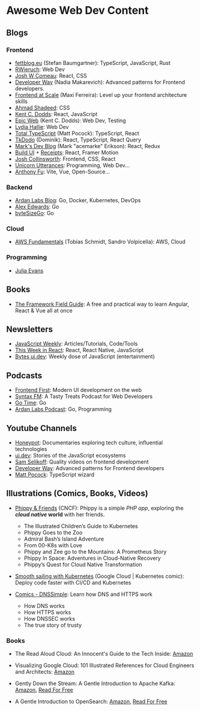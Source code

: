 # Awesome Web Dev Content

## Blogs

### Frontend

- [fettblog.eu](https://fettblog.eu/) (Stefan Baumgartner): TypeScript, JavaScript, Rust
- [RWieruch](https://www.robinwieruch.de/blog/): Web Dev
- [Josh W Comeau](https://www.joshwcomeau.com/): React, CSS
- [Developer Way](https://www.developerway.com/) (Nadia Makarevich): Advanced patterns for Frontend developers.
- [Frontend at Scale](https://frontendatscale.com/#archive) (Maxi Ferreira): Level up your frontend architecture skills
- [Ahmad Shadeed](https://ishadeed.com/): CSS
- [Kent C. Dodds](https://kentcdodds.com/blog): React, JavaScript
- [Epic Web](https://www.epicweb.dev/articles) (Kent C. Dodds): Web Dev, Testing
- [Lydia Hallie](https://www.lydiahallie.io/): Web Dev
- [Total TypeScript](https://www.totaltypescript.com/articles) (Matt Pocock): TypeScript, React
- [TkDodo](https://tkdodo.eu/blog/) (Dominik): React, TypeScript, React Query
- [Mark's Dev Blog](https://blog.isquaredsoftware.com/) (Mark "acemarke" Erikson): React, Redux
- [Build UI](https://buildui.com/posts) + [Receipts](https://buildui.com/recipes): React, Framer Motion
- [Josh Collinsworth](https://joshcollinsworth.com/blog): Frontend, CSS, React
- [Unicorn Utterances](https://unicorn-utterances.com/): Programming, Web Dev...
- [Anthony Fu](https://antfu.me/posts): Vite, Vue, Open-Source...

### Backend

- [Ardan Labs Blog](https://www.ardanlabs.com/blog/): Go, Docker, Kubernetes, DevOps
- [Alex Edwards](https://www.alexedwards.net/blog): Go
- [byteSizeGo](https://www.bytesizego.com/): Go

### Cloud

- [AWS Fundamentals](https://blog.awsfundamentals.com/) (Tobias Schmidt, Sandro Volpicella): AWS, Cloud

### Programming

- [Julia Evans](https://jvns.ca/)

## Books

- [The Framework Field Guide](https://unicorn-utterances.com/collections/framework-field-guide): A free and practical way to learn Angular, React & Vue all at once

## Newsletters

- [JavaScript Weekly](https://javascriptweekly.com/latest): Articles/Tutorials, Code/Tools
- [This Week in React](https://thisweekinreact.com/newsletter): React, React Native, JavaScript
- [Bytes ui.dev](https://bytes.dev/archives): Weekly dose of JavaScript (entertainment)

## Podcasts

- [Frontend First](https://www.frontendfirst.fm/): Modern UI development on the web
- [Syntax FM](https://syntax.fm/): A Tasty Treats Podcast for Web Developers
- [Go Time](https://changelog.com/gotime): Go
- [Ardan Labs Podcast](https://ardanlabs.buzzsprout.com/): Go, Programming

## Youtube Channels

- [Honeypot](https://www.youtube.com/@Honeypotio/videos): Documentaries exploring tech culture, influential technologies
- [ui.dev](https://www.youtube.com/@uidotdev/video): Stories of the JavaScript ecosystems
- [Sam Selikoff](https://www.youtube.com/@samselikoff/videos): Quality videos on frontend development
- [Developer Way](https://www.youtube.com/@developerwaypatterns/videos): Advanced patterns for Frontend developers
- [Matt Pocock](https://www.youtube.com/@mattpocockuk/videos): TypeScript wizard

## Illustrations (Comics, Books, Videos)

- [Phippy & Friends](https://www.cncf.io/phippy/) (CNCF): Phippy is a simple _PHP app_, exploring the **_cloud native_ world** with her friends.

  - The Illustrated Children’s Guide to Kubernetes
  - Phippy Goes to the Zoo
  - Admiral Bash’s Island Adventure
  - From 00-K8s with Love
  - Phippy and Zee go to the Mountains: A Prometheus Story
  - Phippy In Space: Adventures in Cloud-Native Recovery
  - Phippy’s Quest for Cloud Native Transformation

- [Smooth sailing with Kubernetes](https://cloud.google.com/kubernetes-engine/kubernetes-comic/) (Google Cloud | Kubernetes comic): Deploy code faster with CI/CD and Kubernetes

- [Comics - DNSSimple](https://dnsimple.com/comics): Learn how DNS and HTTPS work
  - How DNS works
  - How HTTPS works
  - How DNSSEC works
  - The true story of trusty

### Books

- The Read Aloud Cloud: An Innocent's Guide to the Tech Inside: [Amazon](https://www.amazon.com/Read-Aloud-Cloud-Innocents-Inside/dp/1119677629)

- Visualizing Google Cloud: 101 Illustrated References for Cloud Engineers and Architects: [Amazon](https://www.amazon.com/Visualizing-Google-Cloud-Illustrated-References/dp/1119816327)

- Gently Down the Stream: A Gentle Introduction to Apache Kafka: [Amazon](https://www.amazon.com/Gently-Down-Stream-Gentle-Introduction-ebook/dp/B0973CRP6M), [Read For Free](https://www.gentlydownthe.stream/)

- A Gentle Introduction to OpenSearch: [Amazon](https://www.amazon.com/Gentle-Introduction-OpenSearch-Mitch-Seymour/dp/1737419092), [Read For Free](https://opensearch.roundrobin.pub/)
